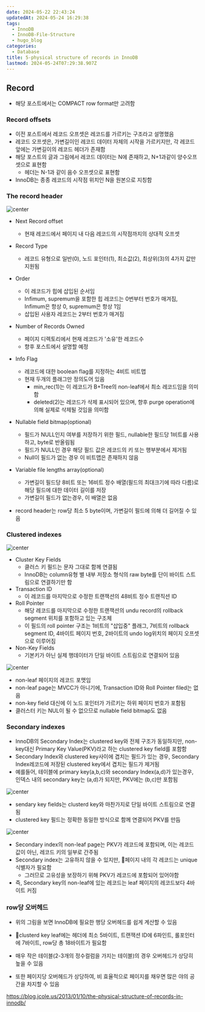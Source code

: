 ```yaml
---
date: 2024-05-22 22:43:24
updatedAt: 2024-05-24 16:29:38
tags:
  - InnoDB
  - InnoDB-File-Structure
  - hugo_blog
categories:
  - Database
title: 5-physical structure of records in InnoDB
lastmod: 2024-05-24T07:29:38.907Z
---
```

## Record

* 해당 포스트에서는 COMPACT row format만 고려함

### Record offsets

* 이전 포스트에서 레코드 오프셋은 레코드를 가르키는 구조라고 설명했음
* 레코드 오프셋은, 가변길이인 레코드 데이터 자체의 시작을 가르키지만, 각 레코드 앞에는 가변길이의 레코드 헤더가 존재함
* 해당 포스트의 글과 그림에서 레코드 데이터는 N에 존재하고, N+1과같이 양수오프셋으로 표현함
  * 헤더는 N-1과 같이 음수 오프셋으로 표현함
* InnoDB는 종종 레코드의 시작점 위치인 N을 원본으로 지칭함

### The record header

![center](Pasted%20image%2020240524152545.png#center)

* Next Record offset
  * 현재 레코드에서 페이지 내 다음 레코드의 시작점까지의 상대적 오프셋

* Record Type
  * 레코드 유형으로 일반(0), 노드 포인터(1), 최소값(2), 최상위(3)의 4가지 값만 지원됨

* Order
  * 이 레코드가 힙에 삽입된 순서임
  * Infimum, supremum을 포함한 힙 레코드는 0번부터 번호가 매겨짐, Infimum은 항상 0, supremum은 항상 1임
  * 삽입된 사용자 레코드는 2부터 번호가 매겨짐

* Number of Records Owned
  * 페이지 디렉토리에서 현재 레코드가 '소유'한 레코드수
  * 향후 포스트에서 설명할 예정

* Info Flag
  * 레코드에 대한 boolean flag를 지정하는 4비트 비트맵
  * 현재 두개의 플래그만 정의도어 있음
    * min\_rec(1)는 이 레코드가 B+Tree의 non-leaf에서 최소 레코드임을 의미함
    * deleted(2)는 레코드가 삭제 표시되어 있으며, 향후 purge operation에 의해 실제로 삭제될 것임을 의미함

* Nullable field bitmap(optional)
  * 필드가 NULL인지 여부를 저장하기 위한 필드, nullable한 필드당 1비트를 사용하고, byte로 반올림됨
  * 필드가 NULL인 경우 해당 필드 값은 레코드의 키 또는 행부분에서 제거됨
  * Null이 필드가 없는 경우 이 비트맵은 존재하지 않음

* Variable file lengths array(optional)
  * 가변길이 필드당 8비트 또는 16비트 정수 배열(필드의 최대크기에 따라 다름)로 해당 필드에 대한 데이터 길이를 저장
  * 가변길이 필드가 없는경우, 이 배열은 없음

* record header는 row당 최소 5 byte이며, 가변길이 필드에 의해 더 길어질 수 있음

### Clustered indexes

![center](Pasted%20image%2020240524153758.png#center)

* Cluster Key Fields
  * 클러스 키 필드는 문자 그대로 함께 연결됨
  * InnoDB는 column유형 별 내부 저장소 형식의 raw byte를 단이 바이트 스트림으로 연결하기만 함
* Transaction ID
  * 이 레코드를 마지막으로 수정한 트랜잭션의 48비트 정수 트랜직션 ID
* Roll Pointer
  * 해당 레코드를 마지막으로 수정한 트랜잭션의 undu record의 rollback segment 위치를 포함하고 있는 구조체
  * 이 필드의 roll pointer 구조는 1비트의 "삽입중" 플래그, 7비트의 rollback segment ID, 4바이트 페이지 번호, 2바이트의 undo log위치의 페이지 오프셋으로 이루어짐
* Non-Key Fields
  * 기본키가 아닌 실제 행데이터가 단일 바이트 스트림으로 연결되어 있음

![center](Pasted%20image%2020240524160646.png#center)

* non-leaf 페이지의 레코드 포맷임
* non-leaf page는 MVCC가 아니기에, Transaction ID와 Roll Pointer filed는 없음
* non-key field 대신에 이 노드 포인터가 가르키는 하위 페이지 번호가 포함됨
* 클러스터 키는 NUL이 될 수 없으므로 nullable field bitmap도 없음

### Secondary indexes

* InnoDB의 Secondary Index는 clustered key와 전체 구조가 동일하지만, non-key대신 Primary Key Value(PKV)라고 하는 clustered key field를 포함함
* Secondary Index와 clustered key사이에 겹치는 필드가 있는 경우, Secondary Index레코드에 저장된 clustered key에서 겹치는 필드가 제거됨
* 예를들어, 테이블에 primary key(a,b,c)와 secondary Index(a,d)가 있는경우, 인덱스 내의 secondary key는 (a,d)가 되지만, PKV에는 (b,c)만 포함됨

![center](Pasted%20image%2020240524161849.png#center)

* sendary key fields는 clusterd key와 마찬가지로 단일 바이트 스트림으로 연결됨
* clustered key 필드는 정확한 동일한 방식으로 함께 연결되어 PKV를 만듬

![center](Pasted%20image%2020240524162016.png#center)

* Secondary index의 non-leaf page는 PKV가 레코드에 포함되며, 이는 레코드 값이 아닌, 레코드 키의 일부로 간주됨
* Secondary index는 고유하지 않을 수 있지만, 페이지 내의 각 레코드는 unique 식별자가 필요함
  * 그러므로 고유성을 보장하기 위해 PKV가 레코드에 포함되어 있어야함
* 즉, Secondary key의 non-leaf에 있는 레코드는 leaf 페이지의 레코드보다 4바이트 커짐

### row당 오버헤드

* 위의 그림을 보면 InnoDB에 필요한 행당 오버헤드를 쉽게 계산할 수 있음

* clusterd key leaf에는 헤더에 최소 5바이트, 트랜잭션 ID에 6파인트, 롤포인터에 7바이트, row당 총 18바이트가 필요함

* 매우 작은 테이블(2-3개의 정수컬럼을 가지는 테이블)의 경우 오버헤드가 상당히 높을 수 있음

* 또한 페이지당 오버헤드가 상당하여, 비 효율적으로 페이지를 채우면 많은 야의 공간을 차지할 수 있음

https://blog.jcole.us/2013/01/10/the-physical-structure-of-records-in-innodb/
